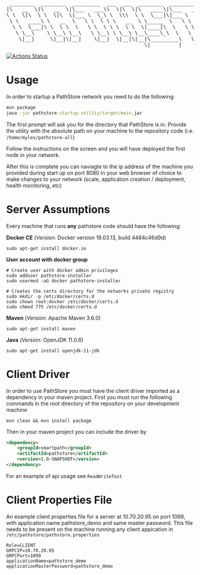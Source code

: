 <pre>
 ________  ________  _________  ___  ___  ________  _________  ________  ________  _______      
|\   __  \|\   __  \|\___   ___\\  \|\  \|\   ____\|\___   ___\\   __  \|\   __  \|\  ___ \     
\ \  \|\  \ \  \|\  \|___ \  \_\ \  \\\  \ \  \___|\|___ \  \_\ \  \|\  \ \  \|\  \ \   __/|    
 \ \   ____\ \   __  \   \ \  \ \ \   __  \ \_____  \   \ \  \ \ \  \\\  \ \   _  _\ \  \_|/__  
  \ \  \___|\ \  \ \  \   \ \  \ \ \  \ \  \|____|\  \   \ \  \ \ \  \\\  \ \  \\  \\ \  \_|\ \ 
   \ \__\    \ \__\ \__\   \ \__\ \ \__\ \__\____\_\  \   \ \__\ \ \_______\ \__\\ _\\ \_______\
    \|__|     \|__|\|__|    \|__|  \|__|\|__|\_________\   \|__|  \|_______|\|__|\|__|\|_______|
                                            \|_________|                                        
</pre>
[![Actions Status](https://github.com/delara/cloudpath/workflows/package/badge.svg)](https://github.com/delara/cloudpath/actions)

# Usage

In order to startup a PathStore network you need to do the following:

```cmd
mvn package
java -jar pathstore-startup-utility/target/main.jar
```

The first prompt will ask you for the directory that PathStore is in. Provide the utility with the absolute path on your machine to the repository code (i.e. `/home/myles/pathstore-all`)

Follow the instructions on the screen and you will have deployed the first node in your network.

After this is complete you can naviagte to the ip address of the machine you provided during start up on port 8080 in your web browser of choice to make changes to your network (scale, application creation / deployment, health monitoring, etc)

# Server Assumptions

Every machine that runs **any** pathstore code should have the following:

**Docker CE** (*Version*: Docker version 19.03.13, build 4484c46d9d)

```console
sudo apt-get install docker.io
```

**User account with docker group**

```console
# Create user with docker admin privileges
sudo adduser pathstore-installer
sudo usermod -aG docker pathstore-installer

# Creates the certs directory for the networks private registry
sudo mkdir -p /etc/docker/certs.d
sudo chown root:docker /etc/docker/certs.d
sudo chmod 775 /etc/docker/certs.d
```

**Maven** (*Version*: Apache Maven 3.6.0)

```console
sudo apt-get install maven
```

**Java** (*Version*: OpenJDK 11.0.6)

```console
sudo apt-get install openjdk-11-jdk
```

# Client Driver

In order to use PathStore you must have the client driver imported as a dependency in your maven project. First you must run the following commands in the root directory of the repository on your development machine

```console
mvn clean && mvn install package
```

Then in your maven project you can include the driver by
```xml
<dependency>
    <groupId>smartpath</groupId>
    <artifactId>pathstore</artifactId>
    <version>1.0-SNAPSHOT</version>
</dependency>
```

For an example of api usage see `ReadWriteTest`

# Client Properties File

An example client properties file for a server at 10.70.20.95 on port 1099, with application name pathstore_demo and same master password. This file needs to be present on the machine running any client appication in `/etc/pathstore/pathstore.properties`

```
Role=CLIENT
GRPCIP=10.70.20.95
GRPCPort=1099
applicationName=pathstore_demo
applicationMasterPassword=pathstore_demo
```



